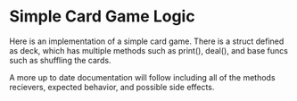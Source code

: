 # Simple Card Game Logic

  Here is an implementation of a simple card game.
  There is a struct defined as deck, which has multiple
  methods such as print(), deal(), and base funcs such as
  shuffling the cards.
  
  A more up to date documentation will follow including all of the methods
  recievers, expected behavior, and possible side effects.
